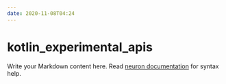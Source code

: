 ```yaml
---
date: 2020-11-08T04:24
---
```


# kotlin_experimental_apis

Write your Markdown content here. Read [neuron documentation](https://neuron.zettel.page/2011404.html) for syntax help.

